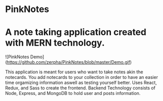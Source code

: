 # PinkNotes
# A note taking application created with MERN technology. 

![PinkNotes Demo] (https://github.com/zerpha/PinkNotes/blob/master/Demo.gif)

This application is meant for users who want to take notes akin the notecards. You add notecards to your collection in order to have an easier time orgamizing information
aswell as testing yourself better.
Uses React, Redux, and Sass to create the frontend.
Backend Technology consists of Node, Express, and MongoDB to hold user and posts information.
